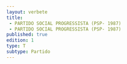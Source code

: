 ```yaml
---
layout: verbete
title:
 - PARTIDO SOCIAL PROGRESSISTA (PSP- 1987)
 - PARTIDO SOCIAL PROGRESSISTA (PSP- 1987)
published: true
edition: 1  
type: T
subtype: Partido
---
```


